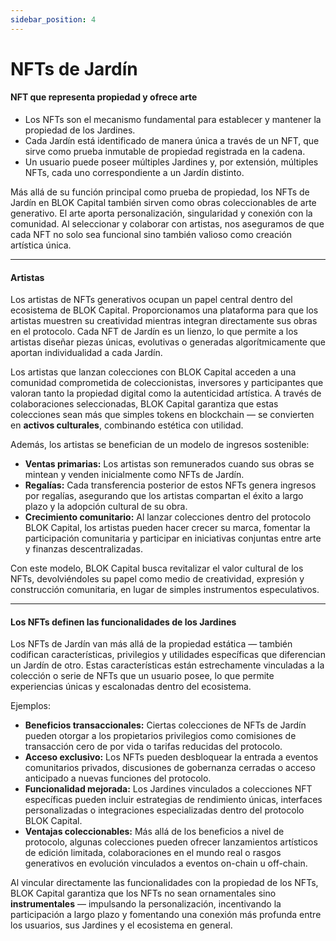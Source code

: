 ```yaml
---
sidebar_position: 4
---
```


# NFTs de Jardín

#### NFT que representa propiedad y ofrece arte

* Los NFTs son el mecanismo fundamental para establecer y mantener la propiedad de los Jardines.
* Cada Jardín está identificado de manera única a través de un NFT, que sirve como prueba inmutable de propiedad registrada en la cadena.
* Un usuario puede poseer múltiples Jardines y, por extensión, múltiples NFTs, cada uno correspondiente a un Jardín distinto.

Más allá de su función principal como prueba de propiedad, los NFTs de Jardín en BLOK Capital también sirven como obras coleccionables de arte generativo. El arte aporta personalización, singularidad y conexión con la comunidad. Al seleccionar y colaborar con artistas, nos aseguramos de que cada NFT no solo sea funcional sino también valioso como creación artística única.

---

#### Artistas

Los artistas de NFTs generativos ocupan un papel central dentro del ecosistema de BLOK Capital. Proporcionamos una plataforma para que los artistas muestren su creatividad mientras integran directamente sus obras en el protocolo. Cada NFT de Jardín es un lienzo, lo que permite a los artistas diseñar piezas únicas, evolutivas o generadas algorítmicamente que aportan individualidad a cada Jardín.

Los artistas que lanzan colecciones con BLOK Capital acceden a una comunidad comprometida de coleccionistas, inversores y participantes que valoran tanto la propiedad digital como la autenticidad artística. A través de colaboraciones seleccionadas, BLOK Capital garantiza que estas colecciones sean más que simples tokens en blockchain — se convierten en **activos culturales**, combinando estética con utilidad.

Además, los artistas se benefician de un modelo de ingresos sostenible:

* **Ventas primarias:** Los artistas son remunerados cuando sus obras se mintean y venden inicialmente como NFTs de Jardín.
* **Regalías:** Cada transferencia posterior de estos NFTs genera ingresos por regalías, asegurando que los artistas compartan el éxito a largo plazo y la adopción cultural de su obra.
* **Crecimiento comunitario:** Al lanzar colecciones dentro del protocolo BLOK Capital, los artistas pueden hacer crecer su marca, fomentar la participación comunitaria y participar en iniciativas conjuntas entre arte y finanzas descentralizadas.

Con este modelo, BLOK Capital busca revitalizar el valor cultural de los NFTs, devolviéndoles su papel como medio de creatividad, expresión y construcción comunitaria, en lugar de simples instrumentos especulativos.

---

#### Los NFTs definen las funcionalidades de los Jardines

Los NFTs de Jardín van más allá de la propiedad estática — también codifican características, privilegios y utilidades específicas que diferencian un Jardín de otro. Estas características están estrechamente vinculadas a la colección o serie de NFTs que un usuario posee, lo que permite experiencias únicas y escalonadas dentro del ecosistema.

Ejemplos:

* **Beneficios transaccionales:** Ciertas colecciones de NFTs de Jardín pueden otorgar a los propietarios privilegios como comisiones de transacción cero de por vida o tarifas reducidas del protocolo.
* **Acceso exclusivo:** Los NFTs pueden desbloquear la entrada a eventos comunitarios privados, discusiones de gobernanza cerradas o acceso anticipado a nuevas funciones del protocolo.
* **Funcionalidad mejorada:** Los Jardines vinculados a colecciones NFT específicas pueden incluir estrategias de rendimiento únicas, interfaces personalizadas o integraciones especializadas dentro del protocolo BLOK Capital.
* **Ventajas coleccionables:** Más allá de los beneficios a nivel de protocolo, algunas colecciones pueden ofrecer lanzamientos artísticos de edición limitada, colaboraciones en el mundo real o rasgos generativos en evolución vinculados a eventos on-chain u off-chain.

Al vincular directamente las funcionalidades con la propiedad de los NFTs, BLOK Capital garantiza que los NFTs no sean ornamentales sino **instrumentales** — impulsando la personalización, incentivando la participación a largo plazo y fomentando una conexión más profunda entre los usuarios, sus Jardines y el ecosistema en general.